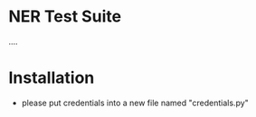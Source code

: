 # NER Test Suite

....

# Installation

 - please put credentials into a new file named "credentials.py"

 


